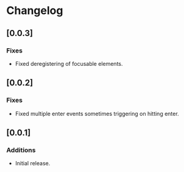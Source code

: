 # Changelog

## [0.0.3]
### Fixes
* Fixed deregistering of focusable elements.

## [0.0.2]
### Fixes
* Fixed multiple enter events sometimes triggering on hitting enter.

## [0.0.1]
### Additions
* Initial release.
